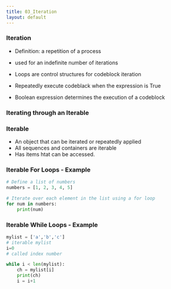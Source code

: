 ```yaml
---
title: 03_Iteration
layout: default
---
```


### Iteration

* Definition: a repetition of a process

* used for an indefinite number of iterations

* Loops are control structures for codeblock iteration
* Repeatedly execute codeblack when the expression is True

* Boolean expression determines the execution of a codeblock


### Iterating through an Iterable

### Iterable

* An object that can be iterated or repeatedly applied
* All sequences and containers are iterable
* Has items htat can be accessed.

### Iterable For Loops - Example

```python
# Define a list of numbers
numbers = [1, 2, 3, 4, 5]

# Iterate over each element in the list using a for loop
for num in numbers:
    print(num)
```

### Iterable While Loops - Example

```python
mylist = ['a','b','c']
# iterable mylist
i=0
# called index number

while i < len(mylist):
    ch = mylist[i]
    print(ch)
    i = i+1
```